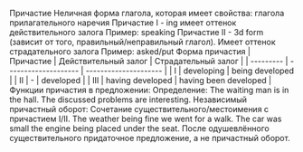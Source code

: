 ﻿Причастие
Неличная форма глагола, которая имеет свойства:
глагола
прилагательного
наречия
Причастие I - ing имеет оттенок действительного залога
Пример: speaking
Причастие II - 3d form (зависит от того, правильный/неправильный глагол). Имеет оттенок страдательного залога
Пример: asked/put
Форма причастия
| Причастие | Действительный залог | Страдательный залог   |
| --------- | -------------------- | --------------------- |
| I         | developing           | being developed       |
| II        | -                    | developed             |
| III       | having developed     | having been developed |
Функции причастия в предложении:
Определение:
The waiting man is in the hall.
The discussed problems are interesting.
Независимый причастный оборот: Сочетание существительного/местоимения с причастием I/II.
The weather being fine we went for a walk.
The car was small the engine being placed under the seat.
После одушевлённого существительного придаточное предложение, а не причастный оборот.

